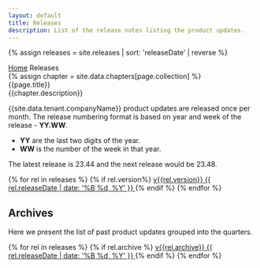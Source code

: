 ```yaml
---
layout: default
title: Releases
description: List of the release notes listing the product updates.
---
```


{% assign releases = site.releases | sort: 'releaseDate' | reverse %}

<div class="wrap">
    <div class="breadcrumbs">
        <a href="/" class="breadcrumbs__item">Home</a>
        <span class="breadcrumbs__item">Releases</span>
    </div>
</div>
{% assign chapter = site.data.chapters[page.collection] %}
<div class="welcomer welcomer_icon">
    <div class="wrap">
        <div class="welcomer__icon {{chapter.welcommer-class}}"><i class="fa {{chapter.fa-icon}}"></i></div>
        <div class="welcomer__tit">{{page.title}}</div>
        <div class="welcomer__text">{{chapter.description}}</div>
    </div>
</div>

<div class="wrap">
    <div class="description">
      <p>
      {{site.data.tenant.companyName}} product updates are released once per month.
      The release numbering format is based on year and week of the release - <strong>YY.WW</strong>.
      <ul>
        <li><strong>YY</strong> are the last two digits of the year.</li>
        <li><strong>WW</strong> is the number of the week in that year.</li>
        </ul>
        <p>
            The latest release is 23.44 and the next release would be 23.48.
        </p>
    </p>
    <!-- {% assign week = releases[0].version | split: "." %}
      <p>
        The latest release is <strong>v{{releases[0].version}}</strong> and the
        next release would be <strong>v{{week[0]}}.{{week[1] | plus: 2}}</strong>.
      </p> -->
    </div>
</div>

<div class="file-box file-box_release_notes">
    <div class="wrap">
        <div class="file-box__list">
            {% for rel in releases %}
                {% if rel.version%}
                <a class="file-box__item" href="{{rel.url}}">
                        <span class="file-box__inner">
                            <i class="fa fa-newspaper-o"></i>
                            <span class="file-box__tit">v{{rel.version}}</span>
                            <time>{{ rel.releaseDate | date: '%B %d, %Y' }}</time>
                        </span>
                </a>
                {% endif %}
            {% endfor %}
        </div>
    </div>
    <div class="wrap">
    <div class="description">
    <h2>Archives</h2>
      <p>
      Here we present the list of past product updates grouped into the quarters.
      </p>
    </div>
    </div>
    <div class="wrap">
        <div class="file-box__list">
            {% for rel in releases %}
                {% if rel.archive %}
                <a class="file-box__item" href="{{rel.url}}">
                        <span class="file-box__inner">
                            <i class="fa fa-archive"></i>
                            <span class="file-box__tit">v{{rel.archive}}</span>
                            <time>{{ rel.releaseDate | date: '%B %d, %Y' }}</time>
                        </span>
                </a>
                {% endif %}
            {% endfor %}
        </div>
    </div>
</div>
